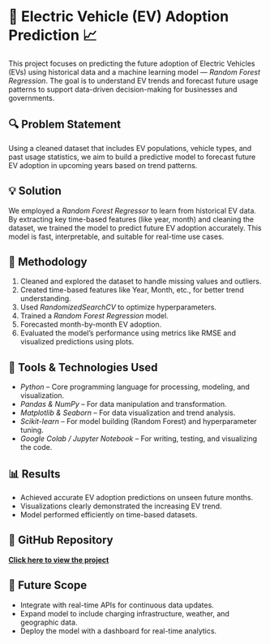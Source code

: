 # 🚗 Electric Vehicle (EV) Adoption Prediction 📈

This project focuses on predicting the future adoption of Electric Vehicles (EVs) using historical data and a machine learning model — *Random Forest Regression*. The goal is to understand EV trends and forecast future usage patterns to support data-driven decision-making for businesses and governments.

## 🔍 Problem Statement

Using a cleaned dataset that includes EV populations, vehicle types, and past usage statistics, we aim to build a predictive model to forecast future EV adoption in upcoming years based on trend patterns.

## 💡 Solution

We employed a *Random Forest Regressor* to learn from historical EV data. By extracting key time-based features (like year, month) and cleaning the dataset, we trained the model to predict future EV adoption accurately. This model is fast, interpretable, and suitable for real-time use cases.

## 🧠 Methodology

1. Cleaned and explored the dataset to handle missing values and outliers.
2. Created time-based features like Year, Month, etc., for better trend understanding.
3. Used *RandomizedSearchCV* to optimize hyperparameters.
4. Trained a *Random Forest Regression* model.
5. Forecasted month-by-month EV adoption.
6. Evaluated the model’s performance using metrics like RMSE and visualized predictions using plots.

## 🔧 Tools & Technologies Used

- *Python* – Core programming language for processing, modeling, and visualization.
- *Pandas & NumPy* – For data manipulation and transformation.
- *Matplotlib & Seaborn* – For data visualization and trend analysis.
- *Scikit-learn* – For model building (Random Forest) and hyperparameter tuning.
- *Google Colab / Jupyter Notebook* – For writing, testing, and visualizing the code.

## 📊 Results

- Achieved accurate EV adoption predictions on unseen future months.
- Visualizations clearly demonstrated the increasing EV trend.
- Model performed efficiently on time-based datasets.
  

## 🔗 GitHub Repository

**[Click here to view the project](https://github.com/upendra8454/Ev_Demand_Prediction_Project/tree/main/EV_Demand_Prediction)**

## 📌 Future Scope

- Integrate with real-time APIs for continuous data updates.
- Expand model to include charging infrastructure, weather, and geographic data.
- Deploy the model with a dashboard for real-time analytics.




